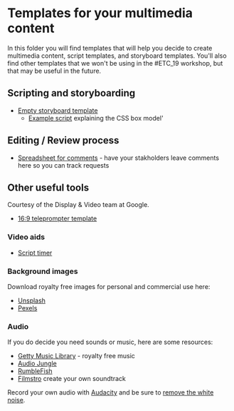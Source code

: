 # Templates for your multimedia content

In this folder you will find templates that will help you decide to create multimedia content,
script templates, and storyboard templates. You'll also find other templates that we won't be using
in the #ETC_19 workshop, but that may be useful in the future.

## Scripting and storyboarding

+ [Empty storyboard template](https://docs.google.com/document/d/1kw807NbNdMpSrf_-slQ0GMu3h7j6M6eu8ec3hX5nA4g/edit?usp=sharing)
   + [Example script](https://docs.google.com/document/d/12w3bYpdIUhxNfopWDSZh1detgXQaYWsLV_xOV4Bffu4/edit?usp=sharing) explaining the CSS box model'
   
## Editing / Review process

+ [Spreadsheet for comments](https://docs.google.com/spreadsheets/d/1Br_9Q2QFBUW-EDp70ty5yQ2zql8n2Uo-4q71P1I_4gI/edit?usp=sharing) - have your stakholders leave comments here so you can track requests

## Other useful tools

Courtesy of the Display & Video team at Google.

 + [16:9 teleprompter template](https://docs.google.com/presentation/d/1hHq-l3VhovboBNQn-VMe9ETwAAf5p0NGGgWYNzicDa0/edit?usp=sharing)
 
### Video aids

+ [Script timer](https://www.edgestudio.com/production/words-to-time-calculator) 

### Background images

Download royalty free images for personal and commercial use here:

+ [Unsplash](https://unsplash.com/)
+ [Pexels](https://www.pexels.com/)

### Audio

If you do decide you need sounds or music, here are some resources:

+ [Getty Music Library](https://www.gettyimages.com/music) - royalty free music
+ [Audio Jungle](https://audiojungle.net/)
+ [RumbleFish](https://search.rumblefish.com/)
+ [Filmstro](https://filmstro.com/) create your own soundtrack

Record your own audio with [Audacity](https://sourceforge.net/projects/audacity/) and be sure to [remove the white noise](https://theaudacitytopodcast.com/tap012-how-to-remove-noise-with-audacity/).
